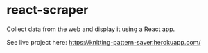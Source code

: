 # react-scraper
Collect data from the web and display it using a React app.

See live project here: https://knitting-pattern-saver.herokuapp.com/
